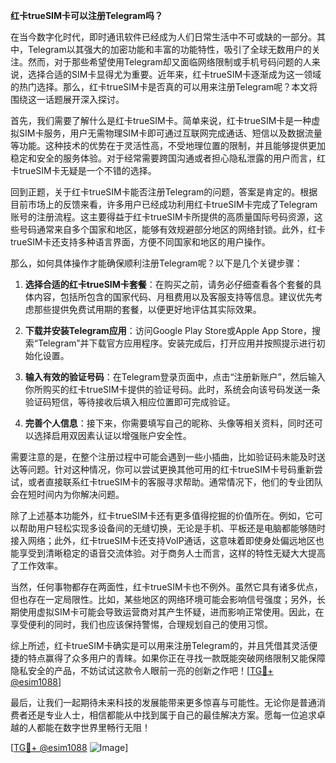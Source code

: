 **红卡trueSIM卡可以注册Telegram吗？**

在当今数字化时代，即时通讯软件已经成为人们日常生活中不可或缺的一部分。其中，Telegram以其强大的加密功能和丰富的功能特性，吸引了全球无数用户的关注。然而，对于那些希望使用Telegram却又面临网络限制或手机号码问题的人来说，选择合适的SIM卡显得尤为重要。近年来，红卡trueSIM卡逐渐成为这一领域的热门选择。那么，红卡trueSIM卡是否真的可以用来注册Telegram呢？本文将围绕这一话题展开深入探讨。

首先，我们需要了解什么是红卡trueSIM卡。简单来说，红卡trueSIM卡是一种虚拟SIM卡服务，用户无需物理SIM卡即可通过互联网完成通话、短信以及数据流量等功能。这种技术的优势在于灵活性高，不受地理位置的限制，并且能够提供更加稳定和安全的服务体验。对于经常需要跨国沟通或者担心隐私泄露的用户而言，红卡trueSIM卡无疑是一个不错的选择。

回到正题，关于红卡trueSIM卡能否注册Telegram的问题，答案是肯定的。根据目前市场上的反馈来看，许多用户已经成功利用红卡trueSIM卡完成了Telegram账号的注册流程。这主要得益于红卡trueSIM卡所提供的高质量国际号码资源，这些号码通常来自多个国家和地区，能够有效规避部分地区的网络封锁。此外，红卡trueSIM卡还支持多种语言界面，方便不同国家和地区的用户操作。

那么，如何具体操作才能确保顺利注册Telegram呢？以下是几个关键步骤：

1. **选择合适的红卡trueSIM卡套餐**：在购买之前，请务必仔细查看各个套餐的具体内容，包括所包含的国家代码、月租费用以及客服支持等信息。建议优先考虑那些提供免费试用期的套餐，以便更好地评估其实际效果。

2. **下载并安装Telegram应用**：访问Google Play Store或Apple App Store，搜索“Telegram”并下载官方应用程序。安装完成后，打开应用并按照提示进行初始化设置。

3. **输入有效的验证号码**：在Telegram登录页面中，点击“注册新账户”，然后输入你所购买的红卡trueSIM卡提供的验证号码。此时，系统会向该号码发送一条验证码短信，等待接收后填入相应位置即可完成验证。

4. **完善个人信息**：接下来，你需要填写自己的昵称、头像等相关资料，同时还可以选择启用双因素认证以增强账户安全性。

需要注意的是，在整个注册过程中可能会遇到一些小插曲，比如验证码未能及时送达等问题。针对这种情况，你可以尝试更换其他可用的红卡trueSIM卡号码重新尝试，或者直接联系红卡trueSIM卡的客服寻求帮助。通常情况下，他们的专业团队会在短时间内为你解决问题。

除了上述基本功能外，红卡trueSIM卡还有更多值得挖掘的价值所在。例如，它可以帮助用户轻松实现多设备间的无缝切换，无论是手机、平板还是电脑都能够随时接入网络；此外，红卡trueSIM卡还支持VoIP通话，这意味着即使身处偏远地区也能享受到清晰稳定的语音交流体验。对于商务人士而言，这样的特性无疑大大提高了工作效率。

当然，任何事物都存在两面性，红卡trueSIM卡也不例外。虽然它具有诸多优点，但也存在一定局限性。比如，某些地区的网络环境可能会影响信号强度；另外，长期使用虚拟SIM卡可能会导致运营商对其产生怀疑，进而影响正常使用。因此，在享受便利的同时，我们也应该保持警惕，合理规划自己的使用习惯。

综上所述，红卡trueSIM卡确实是可以用来注册Telegram的，并且凭借其灵活便捷的特点赢得了众多用户的青睐。如果你正在寻找一款既能突破网络限制又能保障隐私安全的产品，不妨试试这款令人眼前一亮的创新之作吧！[[TG💪+ @esim1088](https://t.me/s/esim1088)]

最后，让我们一起期待未来科技的发展能带来更多惊喜与可能性。无论你是普通消费者还是专业人士，相信都能从中找到属于自己的最佳解决方案。愿每一位追求卓越的人都能在数字世界里畅行无阻！

[[TG💪+ @esim1088](https://t.me/s/esim1088) ![Image](https://i.postimg.cc/4NQfJmqS/Snipaste-2025-05-13-00-14-12.png)]